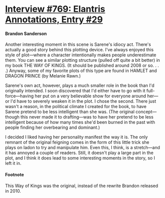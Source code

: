 # [Interview #769: Elantris Annotations, Entry #29](https://www.theoryland.com/intvmain.php?i=769#29)

#### Brandon Sanderson

Another interesting moment in this scene is Sarene's idiocy act. There's actually a good story behind this plotting device. I've always enjoyed this style of plot—where a character intentionally makes people underestimate them. You can see a similar plotting structure (pulled off quite a bit better) in my book THE WAY OF KINGS. (It should be published around 2008 or so. . . .) Anyway, some of my favorite plots of this type are found in HAMLET and DRAGON PRINCE (by Melanie Rawn.)

Sarene's own act, however, plays a much smaller role in the book than I'd originally intended. I soon discovered that I'd either have to go with it full-force—having her put on a very believable show for everyone around her—or I'd have to severely weaken it in the plot. I chose the second. There just wasn't a reason, in the political climate I created for the book, to have Sarene pretend to be less intelligent than she was. (The original concept—though this never made it to drafting—was to have her pretend to be less intelligent because of how many times she'd been burned in the past with people finding her overbearing and dominant.)

I decided I liked having her personality manifest the way it is. The only remnant of the original feigning comes in the form of this little trick she plays on Iadon to try and manipulate him. Even this, I think, is a stretch—and it has annoyed a couple of readers. Still, it doesn't play a large part in the plot, and I think it does lead to some interesting moments in the story, so I left it in.

#### Footnote

This Way of Kings was the original, instead of the rewrite Brandon released in 2010.

